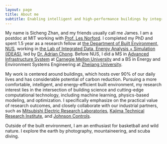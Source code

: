 ```yaml
---
layout: page
title: About me
subtitle: Enabling intelligent and high-performance buildings by integrating machine learning and digital twins
---
```


My name is Sicheng Zhan, and my friends usually call me James. I am a postdoc at MIT working with <a href="https://architecture.mit.edu/people/les-norford">Prof. Les Norford</a>. I completed my PhD and spent 1.5 year as a research fellow at <a href="https://cde.nus.edu.sg/dbe/">the Department of Built Environment, NUS</a>, working in <a href="https://ideaslab.io/"> the Lab of Integrated Data, Energy Analysis + Simulation (IDEAS)</a>, led by <a href="https://cde.nus.edu.sg/dbe/wp-content/uploads/sites/26/2023/02/Staff-Resume-Dr-Adrian-Chong.pdf">Dr. Adrian Chong</a>. Before NUS, I did a MS in <a href="https://www.cmu.edu/cee/research/ais-research.html">Advanced Infrastructure System</a> at <a href='https://www.cmu.edu/cee/index.html'>Carnegie Mellon University</a> and a BS in Energy and Environment Systems Engineering at <a href='https://www.topuniversities.com/universities/zhejiang-university'>Zhejiang University</a>.

My work is centered around buildings, which hosts over 90% of our daily lives and has considerable potential of carbon reduction. Pursuing a more comfortable, intelligent, and energy-efficient built environment, my research interest lies in the intersection of building science and cutting-edge computational technology, including machine learning, physics-based modeling, and optimization. I specifically emphasize on the practical value of research outcomes, and closely collaborate with our industrial partners, such as <a href='https://www.merl.com/'>Mitsubishi Electric Research Laboratories<a/>, <a href='https://www.kajima.co.jp/english/tech/katris/index.html'>Kajima Technical Research Institute<a/>, and <a href='https://www.johnsoncontrols.com/en_sg'>Johnson Controls</a>.

Outside of the built environment, I am an enthusiast for basketball and wild nature. I explore the earth by photography, mountaineering, and scuba diving.